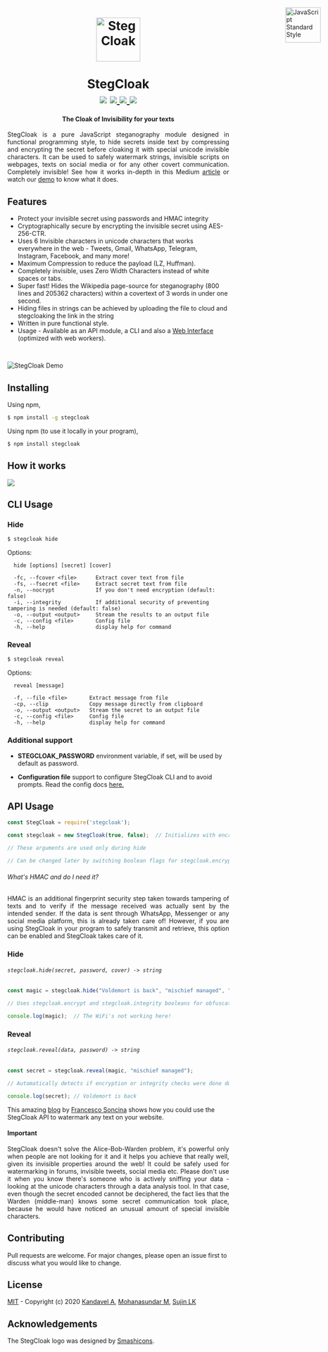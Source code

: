 <h1 align="center">
  <br>
  <img src="assets/stegCloakIcon.svg" alt="StegCloak" width="100">
  <br>
  <br>
  <span>StegCloak</span>
  <br>
  <img src="https://img.shields.io/npm/l/stegcloak?style=plastic" />
  <a href="https://www.npmjs.com/package/stegcloak"> <img src="https://img.shields.io/npm/v/stegcloak?style=plastic" /> </a>
   <a href="https://github.com/sindresorhus/awesome-nodejs">
  <img src="https://raw.githubusercontent.com/sindresorhus/awesome/main/media/badge.svg" />
  </a>
  <img src="https://img.shields.io/badge/code_style-standard-brightgreen.svg" />
  <br>
</h1>
<h4 align="center">The Cloak of Invisibility for your texts</h4>

<p align="justify">
StegCloak is a pure JavaScript steganography module designed in functional programming style, to hide secrets inside text by compressing and encrypting the secret before cloaking it with special unicode invisible characters. It can be used to safely watermark strings, invisible scripts on webpages, texts on social media or for any other covert communication. Completely invisible! See how it works in-depth in this Medium <a href="https://blog.bitsrc.io/how-to-hide-secrets-in-strings-modern-text-hiding-in-javascript-613a9faa5787">article</a> or watch our <a href="https://www.youtube.com/watch?v=RBDqZwcGvQk">demo</a> to know what it does.
<p>

<a href="https://standardjs.com" style="position: absolute; top: 100px; right: 20px; padding: 0 0 20px 20px;"><img src="https://cdn.rawgit.com/feross/standard/master/sticker.svg" alt="JavaScript Standard Style" width="80" align="right"></a>

## Features
- Protect your invisible secret using passwords and HMAC integrity
- Cryptographically secure by encrypting the invisible secret using AES-256-CTR.
- Uses 6 Invisible characters in unicode characters that works everywhere in the web - Tweets, Gmail, WhatsApp, Telegram, Instagram, Facebook, and many more!
- Maximum Compression to reduce the payload (LZ, Huffman).
- Completely invisible, uses Zero Width Characters instead of white spaces or tabs.
- Super fast! Hides the Wikipedia page-source for steganography (800 lines and 205362 characters) within a covertext of 3 words in under one second.
- Hiding files in strings can be achieved by uploading the file to cloud and stegcloaking the link in the string
- Written in pure functional style.
- Usage - Available as an API module, a CLI and also a <a href='https://stegcloak.surge.sh'>Web Interface</a> (optimized with web workers). 

<br>

![StegCloak Demo](assets/stegcloak.gif)


## Installing

Using npm,

```bash
$ npm install -g stegcloak
```
Using npm (to use it locally in your program),

```bash
$ npm install stegcloak
```

## How it works

<img src='assets/FlowDiagram.PNG'>

## CLI Usage

### Hide

```bash
$ stegcloak hide
```
Options:

```
  hide [options] [secret] [cover]

  -fc, --fcover <file>      Extract cover text from file
  -fs, --fsecret <file>     Extract secret text from file
  -n, --nocrypt             If you don't need encryption (default: false)
  -i, --integrity           If additional security of preventing tampering is needed (default: false)
  -o, --output <output>     Stream the results to an output file
  -c, --config <file>       Config file
  -h, --help                display help for command

```

### Reveal

```bash
$ stegcloak reveal       
```
Options:

```
  reveal [message]

  -f, --file <file>       Extract message from file
  -cp, --clip             Copy message directly from clipboard
  -o, --output <output>   Stream the secret to an output file
  -c, --config <file>     Config file
  -h, --help              display help for command
```
### Additional support

- **STEGCLOAK_PASSWORD** environment variable, if set, will be used by default as password.

- **Configuration file** support to configure StegCloak CLI and to avoid prompts. Read the config docs <a href='https://github.com/KuroLabs/stegcloak/wiki/StegCloak-Configuration-File'>here.</a>

## API Usage

```javascript
const StegCloak = require('stegcloak');

const stegcloak = new StegCloak(true, false);  // Initializes with encryption true and hmac false for hiding

// These arguments are used only during hide

// Can be changed later by switching boolean flags for stegcloak.encrypt and stegcloak.integrity

```
###### What's HMAC and do I need it?

<p align='justify'>
HMAC is an additional fingerprint security step taken towards tampering of texts and to verify if the message received was actually sent by the intended sender. If the data is sent through WhatsApp, Messenger or any social media platform, this is already taken care of! However, if you are using StegCloak in your program to safely transmit and retrieve, this option can be enabled and StegCloak takes care of it.
</p>

### Hide

###### `stegcloak.hide(secret, password, cover) -> string`

```javascript
const magic = stegcloak.hide("Voldemort is back", "mischief managed", "The WiFi's not working here!");

// Uses stegcloak.encrypt and stegcloak.integrity booleans for obfuscation

console.log(magic);  // The WiFi's not working here!
```

### Reveal

###### `stegcloak.reveal(data, password) -> string`

```javascript
const secret = stegcloak.reveal(magic, "mischief managed");

// Automatically detects if encryption or integrity checks were done during hide and acts accordingly

console.log(secret); // Voldemort is back
```

This amazing [blog](https://iwantmore.pizza/posts/zwc-fingerprint.html) by [Francesco Soncina](https://twitter.com/phraaaaaaa) shows how you could use the StegCloak API to watermark any text on your website.

#### Important
<p align='justify'>
StegCloak doesn't solve the Alice-Bob-Warden problem, it's powerful only when people are not looking for it and it helps you achieve that really well, given its invisible properties around the web! It could be safely used for watermarking in forums, invisible tweets, social media etc. Please don't use it when you know there's someone who is actively sniffing your data - looking at the unicode characters through a data analysis tool. In that case, even though the secret encoded cannot be deciphered, the fact lies that the Warden (middle-man) knows some secret communication took place, because he would have noticed an unusual amount of special invisible characters.
</p>

## Contributing

Pull requests are welcome. For major changes, please open an issue first to discuss what you would like to change.

## License

[MIT](https://github.com/KuroLabs/stegcloak/blob/master/LICENSE) - Copyright (c) 2020 [Kandavel A](https://github.com/AK5123), [Mohanasundar M](https://github.com/mohanpierce99), [Sujin LK](https://github.com/sujink1999)

## Acknowledgements
The StegCloak logo was designed by <a href="https://www.flaticon.com/authors/smashicons" title="Smashicons">Smashicons</a>.
